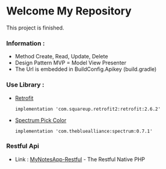 # Welcome My Repository 
This project is finished.

### Information :
- Method Create, Read, Update, Delete
- Design Pattern MVP = Model View Presenter
- The Url is embedded in BuildConfig.Apikey (build.gradle)

### Use Library :
- [Retrofit](https://square.github.io/retrofit/)

  ```
  implementation 'com.squareup.retrofit2:retrofit:2.6.2'
  ```
  
- [Spectrum Pick Color](https://github.com/the-blue-alliance/spectrum)

  ```
  implementation 'com.thebluealliance:spectrum:0.7.1'
  ```
### Restful Api
- Link : [MyNotesApp-Restful](http://www.google.com) - The Restful Native PHP

